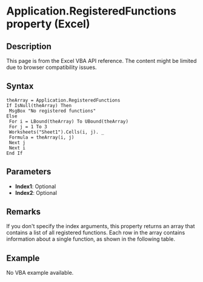 # Application.RegisteredFunctions property (Excel)

## Description
This page is from the Excel VBA API reference. The content might be limited due to browser compatibility issues.

## Syntax
```vba
theArray = Application.RegisteredFunctions 
If IsNull(theArray) Then 
 MsgBox "No registered functions" 
Else 
 For i = LBound(theArray) To UBound(theArray) 
 For j = 1 To 3 
 Worksheets("Sheet1").Cells(i, j). _ 
 Formula = theArray(i, j) 
 Next j 
 Next i 
End If
```

## Parameters
- **Index1**: Optional
- **Index2**: Optional

## Remarks
If you don't specify the index arguments, this property returns an array that contains a list of all registered functions. Each row in the array contains information about a single function, as shown in the following table.

## Example
No VBA example available.
